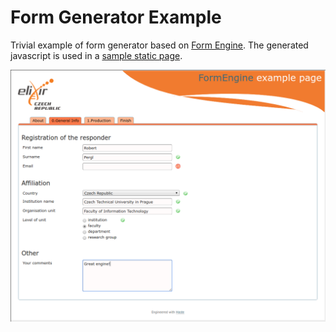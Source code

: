 # Form Generator Example

Trivial example of form generator based on [Form Engine](https://github.com/CCMi-FIT/ds-form-engine). The generated javascript is used in a [sample static page](Page/index.html).

![Screenshot](_assets/screenshot.png)
